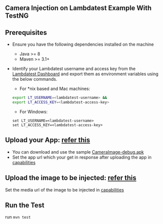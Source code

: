 Camera Injection on Lambdatest Example With TestNG
----

## Prerequisites

- Ensure you have the following dependencies installed on the machine
    - Java >= 8
    - Maven >= 3.1+
- Identify your Lambdatest username and access key from the [Lambdatest Dashboard](https://appautomation.lambdatest.com/build) and export them as environment variables using the below commands.
  - For \*nix based and Mac machines:

  ```sh
  export LT_USERNAME=<lambdatest-username> &&
  export LT_ACCESS_KEY=<lambdatest-access-key>
  ```

    - For Windows:

  ```shell
  set LT_USERNAME=<lambdatest-username>
  set LT_ACCESS_KEY=<lambdatest-access-key>
  ```
 
 ## Upload your App: [refer this](https://www.lambdatest.com/support/docs/upload-your-mobile-app/)
- You can download and use the sample [CameraImage-debug.apk](https://github.com/MohammedKamle/LT-Camera_Injection-Sample/blob/main/CameraImage-debug.apk) 
- Set the app url which your get in response after uploading the app in [capabilities](https://github.com/MohammedKamle/LT-Camera_Injection-Sample/blob/76550fda546f70ac9dfc13374c3cd9fa229f7374/src/test/java/com/lambdatest/Setup.java#L23)
## Upload the image to be injected: [refer this](https://www.lambdatest.com/support/docs/camera-image-injection/)
Set the media url of the image to be injected in [capabilities](https://github.com/MohammedKamle/LT-Camera_Injection-Sample/blob/76550fda546f70ac9dfc13374c3cd9fa229f7374/src/test/java/com/lambdatest/Setup.java#L30)

## Run the Test
run `mvn test`
